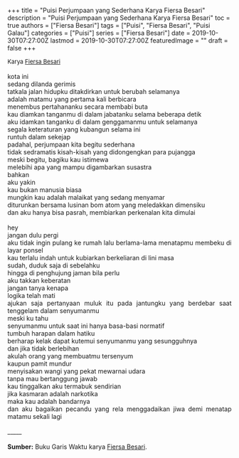 +++
title = "Puisi Perjumpaan yang Sederhana Karya Fiersa Besari"
description = "Puisi Perjumpaan yang Sederhana Karya Fiersa Besari"
toc = true
authors = ["Fiersa Besari"]
tags = ["Puisi", "Fiersa Besari", "Puisi Galau"]
categories = ["Puisi"]
series = ["Fiersa Besari"]
date = 2019-10-30T07:27:00Z
lastmod = 2019-10-30T07:27:00Z
featuredImage = ""
draft = false
+++

<div style="text-align: justify;">
<div style="font-size: small;">Karya <a href="/authors/fiersa-besari/" target="_blank">Fiersa Besari</a></div><br />
kota ini<br />sedang dilanda gerimis<br />tatkala jalan hidupku ditakdirkan untuk berubah selamanya<br />adalah matamu yang pertama kali berbicara<br />menembus pertahananku secara membabi buta<br />kau diamkan tanganmu di dalam jabatanku selama beberapa detik<br />aku idamkan tanganku di dalam genggamanmu untuk selamanya<br />segala keteraturan yang kubangun selama ini<br />runtuh dalam sekejap<br />padahal, perjumpaan kita begitu sederhana<br />tidak sedramatis kisah-kisah yang didongengkan para pujangga<br />meski begitu, bagiku kau istimewa<br />melebihi apa yang mampu digambarkan susastra<br />bahkan<br />aku yakin<br />kau bukan manusia biasa<br />mungkin kau adalah malaikat yang sedang menyamar<br />diturunkan bersama lusinan bom atom yang meledakkan dimensiku<br />dan aku hanya bisa pasrah, membiarkan perkenalan kita dimulai<br /><br />hey<br />jangan dulu pergi<br />aku tidak ingin pulang ke rumah lalu berlama-lama menatapmu membeku di layar ponsel<br />kau terlalu indah untuk kubiarkan berkeliaran di lini masa<br />sudah, duduk saja di sebelahku<br />hingga di penghujung jaman bila perlu<br />aku takkan keberatan<br />jangan tanya kenapa<br />logika telah mati<br />ajukan saja pertanyaan muluk itu pada jantungku yang berdebar saat tenggelam dalam senyumanmu<br />meski ku tahu<br />senyumanmu untuk saat ini hanya basa-basi normatif<br />tumbuh harapan dalam hatiku<br />berharap kelak dapat kutemui senyumanmu yang sesungguhnya<br />dan jika tidak berlebihan<br />akulah orang yang membuatmu tersenyum<br />kaupun pamit mundur<br />menyisakan wangi yang pekat mewarnai udara<br />tanpa mau bertanggung jawab<br />kau tinggalkan aku termabuk sendirian<br />jika kasmaran adalah narkotika<br />maka kau adalah bandarnya<br />dan aku bagaikan pecandu yang rela menggadaikan jiwa demi menatap matamu sekali lagi<br /><br />
_____<br /><br />
<b>Sumber:</b> Buku Garis Waktu karya <a href="https://www.youtube.com/user/fiersabesari" target="_blank">Fiersa Besari</a>.</div>
